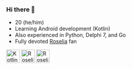 ### Hi there 👋

- 20 (he/him)
- Learning Android development (Kotlin)
- Also experienced in Python, Delphi 7, and Go
- Fully devoted [Roselia](https://bandori.fandom.com/wiki/Roselia) fan

<p align="left">
    <a href="https://kotlinlang.org/" target="_blank" rel="noreferrer"><img src="https://raw.githubusercontent.com/danielcranney/readme-generator/main/public/icons/skills/kotlin-colored.svg" width="36" height="36" alt="Kotlin" /></a>
    <a href="https://developer.android.com/" target="_blank" rel="noreferrer"><img src="https://upload.wikimedia.org/wikipedia/commons/3/31/Android_robot_head.svg" width="36" height="36" alt="Roselia" /></a>
    <a href="https://bandori.fandom.com/wiki/Roselia" target="_blank" rel="noreferrer"><img src="https://static.wikia.nocookie.net/bandori/images/f/fd/Band_5.svg" width="36" height="36" alt="Roselia" /></a>
</p>
                    

<!--
**uragiristereo/uragiristereo** is a ✨ _special_ ✨ repository because its `README.md` (this file) appears on your GitHub profile.

Here are some ideas to get you started:

- 🔭 I’m currently working on ...
- 🌱 I’m currently learning ...
- 👯 I’m looking to collaborate on ...
- 🤔 I’m looking for help with ...
- 💬 Ask me about ...
- 📫 How to reach me: ...
- 😄 Pronouns: ...
- ⚡ Fun fact: ...
-->
